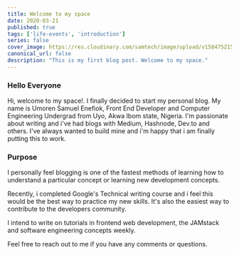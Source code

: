 ```yaml
---
title: Welcome to my space
date: 2020-03-21
published: true
tags: ['life-events', 'introduction']
series: false
cover_image: https://res.cloudinary.com/samtech/image/upload/v1584752153/greg-rakozy-0LU4vO5iFpM-unsplash.jpg
canonical_url: false
description: "This is my first blog post. Welcome to my space."
---
```



### **Hello Everyone**

Hi, welcome to my space!. I finally decided to start my personal blog.  My name is Umoren Samuel Enefiok, Front End Developer and Computer Engineering Undergrad from Uyo, Akwa Ibom state, Nigeria. I'm passionate about writing and i've had blogs with Medium, Hashnode, Dev.to and others. I've always wanted to build mine and i'm happy that i am finally putting this to work.



### Purpose

I personally feel blogging is one of the fastest methods of learning how to understand a particular concept or learning new development concepts.

Recently, i completed Google's Technical writing course and i feel this would be the best way to practice my new skills. It's also the easiest way to contribute to the developers community.

I intend to write on tutorials in frontend web development, the JAMstack and software engineering concepts weekly.


Feel free to reach out to me if you have any comments or questions.
